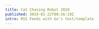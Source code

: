 ```yaml
---
title: Cat Chasing Robot 2019
published: 3019-01-22T00:16:19Z
intro: RSS Feeds with Go's text/template
---
```

